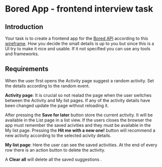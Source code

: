 # Bored App - frontend interview task

## Introduction
Your task is to create a frontend app for the [Bored API](http://www.boredapi.com/documentation) according to this [wireframe](https://raw.githubusercontent.com/ngabesz-wse/bored-app/master/bored-app-wf.jpg).
How you decide the small details is up to you but since this is a UI try to make it nice and usable. If it not specified you can use any tools and frameworks.
## Requirements
When the user first opens the Activity page suggest a random activity. Set the details according to the random event. 

**Activity page**:
It is crucial so not realad the page when the user switches between the Activity and My list pages.
If any of the activity details have been changed update the page without reloading it.

After pressing the **Save for later** button store the current activity. It will be available in the List page in a list view.
If the users closes the browser the app must remember the saved acivities and they must be available in the My list page.
Pressing the **Hit me with a new one!** button will recommend a new activity according to the selected acivity details.

**My list page**:
Here the user can see the saved activities. At the end of every row there is an action button to delete the activity. 

A **Clear all** will delete all the saved suggestions .
